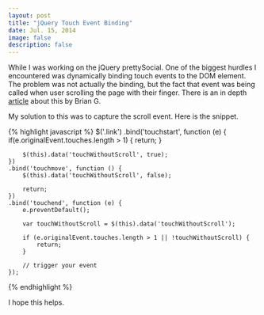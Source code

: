 ```yaml
---
layout: post
title: "jQuery Touch Event Binding"
date: Jul. 15, 2014
image: false
description: false
---
```


While I was working on the jQuery prettySocial. One of the biggest hurdles I encountered was dynamically binding touch events to the DOM element. The problem was not actually the binding, but the fact that event was being called when user scrolling the page with their finger. There is an in depth [article](http://briangonzalez.org/posts/mouse-and-touch-events-done-right) about this by Brian G.
<!--break-->
My solution to this was to capture the scroll event. Here is the snippet.

{% highlight javascript %}
    $('.link')
    .bind('touchstart', function (e) {
        if(e.originalEvent.touches.length > 1) {
            return;
        }

        $(this).data('touchWithoutScroll', true);
    })
    .bind('touchmove', function () {
        $(this).data('touchWithoutScroll', false);

        return;
    })
    .bind('touchend', function (e) {
        e.preventDefault();

        var touchWithoutScroll = $(this).data('touchWithoutScroll');

        if (e.originalEvent.touches.length > 1 || !touchWithoutScroll) {
            return;
        }

        // trigger your event
    });
{% endhighlight %}

I hope this helps.
